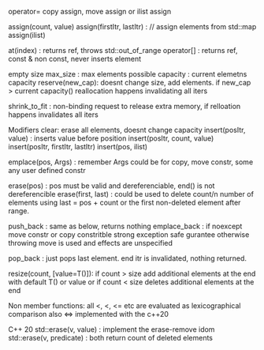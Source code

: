
operator= 	copy assign, move assign or ilist assign

assign(count, value)
assign(firstItr, lastItr) : // assign elements from std::map
assign(ilist)

at(index) :	returns ref, throws std::out_of_range 
operator[] : returns ref, const & non const, never inserts element 

empty
size
max_size		: max elements possible
capacity		: current elemetns capacity
reserve(new_cap): doesnt change size, add elements. if new_cap > current capacity()
					reallocation happens invalidating all iters

shrink_to_fit	: non-binding request to release extra memory, 
					if relloation happens invalidates all iters

Modifiers
clear:	erase all elements, doesnt change capacity
insert(posItr, value) : inserts value before position
insert(posItr, count, value) 
insert(posItr, firstItr, lastItr)
insert(pos, ilist)

emplace(pos, Args) : remember Args could be for copy, move constr, some any user defined constr 

erase(pos)		   : pos must be valid and dereferenciable, end() is not dereferencible
erase(first, last) : could be used to delete count/n number of elements using last = pos + count
					 or the first non-deleted element after range.

push_back	 : same as below, returns nothing
emplace_back : if noexcept move constr or copy constritble strong exception safe gurantee
				otherwise throwing move is used and effects are unspecified

pop_back : just pops last element. end itr is invalidated, nothing returned.

resize(count, [value=T()]): if count > size add additional elements at the end with default T() or value
					or if count < size deletes additional elements at the end 

Non member functions:
	all <, <, <= etc are evaluated as lexicographical comparison
	also <=> implemented with the c++20

C++ 20
std::erase(v, value)		: implement the erase-remove idom
std::erase(v, predicate)	: both return count of deleted elements


